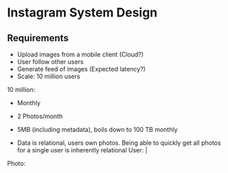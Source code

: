 # Instagram System Design

## Requirements
- Upload images from a mobile client (Cloud?)
- User follow other users
- Generate feed of images (Expected latency?)
- Scale: 10 million users 

10 million:
- Monthly 
- 2 Photos/month
- 5MB (including metadata), boils down to 100 TB monthly 

- Data is relational, users own photos. Being able to quickly get all photos for a single user is 
inherently relational
User:
| 

Photo:

